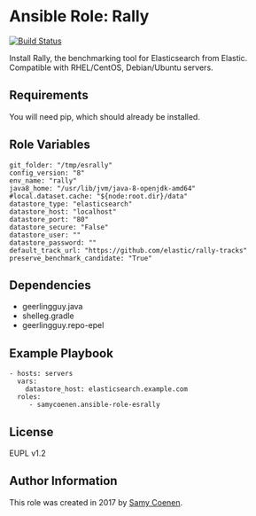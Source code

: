 Ansible Role: Rally
=========

[![Build Status](https://travis-ci.org/SamyCoenen/ansible-role-esrally.svg?branch=master)](https://travis-ci.org/SamyCoenen/ansible-role-esrally)

Install Rally, the benchmarking tool for Elasticsearch from Elastic. Compatible with RHEL/CentOS, Debian/Ubuntu servers.

Requirements
------------

You will need pip, which should already be installed.

Role Variables
--------------

    git_folder: "/tmp/esrally"
    config_version: "8"
    env_name: "rally"
    java8_home: "/usr/lib/jvm/java-8-openjdk-amd64"
    #local.dataset.cache: "${node:root.dir}/data"
    datastore_type: "elasticsearch"
    datastore_host: "localhost"
    datastore_port: "80"
    datastore_secure: "False"
    datastore_user: ""
    datastore_password: ""
    default_track_url: "https://github.com/elastic/rally-tracks"
    preserve_benchmark_candidate: "True"

Dependencies
------------

  - geerlingguy.java
  - shelleg.gradle
  - geerlingguy.repo-epel

Example Playbook
----------------

    - hosts: servers
      vars:
        datastore_host: elasticsearch.example.com
      roles:
         - samycoenen.ansible-role-esrally

License
-------

EUPL v1.2

Author Information
------------------


This role was created in 2017 by [Samy Coenen](https://www.samycoenen.be/).
